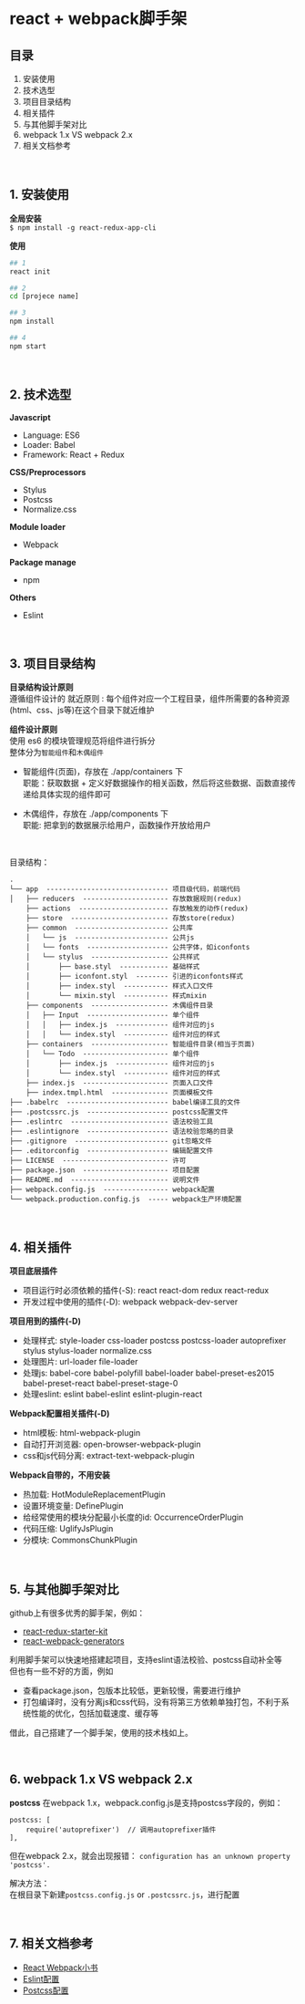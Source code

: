 # react + webpack脚手架

## 目录
1. 安装使用
2. 技术选型
3. 项目目录结构
4. 相关插件
5. 与其他脚手架对比
6. webpack 1.x VS webpack 2.x
7. 相关文档参考

<br />

## 1. 安装使用
**全局安装** <br />
`$ npm install -g react-redux-app-cli`

**使用**
```bash
## 1
react init

## 2
cd [projece name]

## 3
npm install

## 4
npm start
```

<br />

## 2. 技术选型
**Javascript**
- Language: ES6
- Loader: Babel
- Framework: React + Redux

**CSS/Preprocessors**
- Stylus
- Postcss
- Normalize.css

**Module loader**
- Webpack

**Package manage**
- npm

**Others**
- Eslint

<br />

## 3. 项目目录结构

**目录结构设计原则** <br />
遵循组件设计的 就近原则 : 每个组件对应一个工程目录，组件所需要的各种资源(html、css、js等)在这个目录下就近维护

**组件设计原则** <br />
使用 es6 的模块管理规范将组件进行拆分 <br />
整体分为`智能组件`和`木偶组件` <br />

- 智能组件(页面)，存放在 ./app/containers 下  <br />
  职能：获取数据 + 定义好数据操作的相关函数，然后将这些数据、函数直接传递给具体实现的组件即可

- 木偶组件，存放在 ./app/components 下  <br />
  职能: 把拿到的数据展示给用户，函数操作开放给用户
<br />

目录结构：
```
.
└── app  ------------------------------ 项目级代码，前端代码
│   ├── reducers  --------------------- 存放数据规则(redux)
    ├── actions  ---------------------- 存放触发的动作(redux)
    ├── store  ------------------------ 存放store(redux)
    ├── common  ----------------------- 公共库
    │   └── js  ----------------------- 公共js
    │   └── fonts  -------------------- 公共字体，如iconfonts
    │   └── stylus  ------------------- 公共样式
    │       ├── base.styl  ------------ 基础样式
    │       ├── iconfont.styl  -------- 引进的iconfonts样式
    │       ├── index.styl  ----------- 样式入口文件
    │       └── mixin.styl  ----------- 样式mixin
    ├── components  ------------------- 木偶组件目录
    │   ├── Input  -------------------- 单个组件
    │   │   ├── index.js  ------------- 组件对应的js
    │   │   └── index.styl  ----------- 组件对应的样式
    ├── containers  ------------------- 智能组件目录(相当于页面)
    │   └── Todo  --------------------- 单个组件
    │       ├── index.js  ------------- 组件对应的js
    │       └── index.styl  ----------- 组件对应的样式
    ├── index.js  --------------------- 页面入口文件
    ├── index.tmpl.html  -------------- 页面模板文件
├── .babelrc  ------------------------- babel编译工具的文件
├── .postcssrc.js  -------------------- postcss配置文件
├── .eslintrc  ------------------------ 语法校验工具
├── .eslintignore  -------------------- 语法校验忽略的目录
├── .gitignore  ----------------------- git忽略文件
├── .editorconfig  -------------------- 编辑配置文件
├── LICENSE  -------------------------- 许可
├── package.json  --------------------- 项目配置
├── README.md  ------------------------ 说明文件
├── webpack.config.js  ---------------- webpack配置
└── webpack.production.config.js  ----- webpack生产环境配置
```

<br />

## 4. 相关插件
**项目底层插件**
- 项目运行时必须依赖的插件(-S): react react-dom redux react-redux
- 开发过程中使用的插件(-D): webpack webpack-dev-server

**项目用到的插件(-D)**
- 处理样式: style-loader css-loader postcss postcss-loader autoprefixer stylus stylus-loader normalize.css
- 处理图片: url-loader file-loader
- 处理js: babel-core babel-polyfill babel-loader babel-preset-es2015 babel-preset-react babel-preset-stage-0
- 处理eslint: eslint babel-eslint eslint-plugin-react

**Webpack配置相关插件(-D)**
- html模板: html-webpack-plugin
- 自动打开浏览器: open-browser-webpack-plugin
- css和js代码分离: extract-text-webpack-plugin

**Webpack自带的，不用安装**
- 热加载: HotModuleReplacementPlugin
- 设置环境变量: DefinePlugin
- 给经常使用的模块分配最小长度的id: OccurrenceOrderPlugin
- 代码压缩: UglifyJsPlugin
- 分模块: CommonsChunkPlugin

<br />

## 5. 与其他脚手架对比
github上有很多优秀的脚手架，例如：
- [react-redux-starter-kit](https://github.com/olegakbarov/react-redux-starter-kit)
- [react-webpack-generators](https://github.com/react-webpack-generators/generator-react-webpack)

利用脚手架可以快速地搭建起项目，支持eslint语法校验、postcss自动补全等  <br />
但也有一些不好的方面，例如
- 查看package.json，包版本比较低，更新较慢，需要进行维护
- 打包编译时，没有分离js和css代码，没有将第三方依赖单独打包，不利于系统性能的优化，包括加载速度、缓存等

借此，自己搭建了一个脚手架，使用的技术栈如上。

<br />

## 6. webpack 1.x VS webpack 2.x
**postcss**
在webpack 1.x，webpack.config.js是支持postcss字段的，例如：
```
postcss: [
    require('autoprefixer')  // 调用autoprefixer插件
],
```

但在webpack 2.x，就会出现报错：
`configuration has an unknown property 'postcss'.`

解决方法： <br />
在根目录下新建`postcss.config.js` or `.postcssrc.js`，进行配置

<br />

## 7. 相关文档参考
- [React Webpack小书](https://fakefish.github.io/react-webpack-cookbook/Getting-started.html)
- [Eslint配置](http://eslint.cn/docs/user-guide/configuring)
- [Postcss配置](https://github.com/michael-ciniawsky/postcss-load-config)
